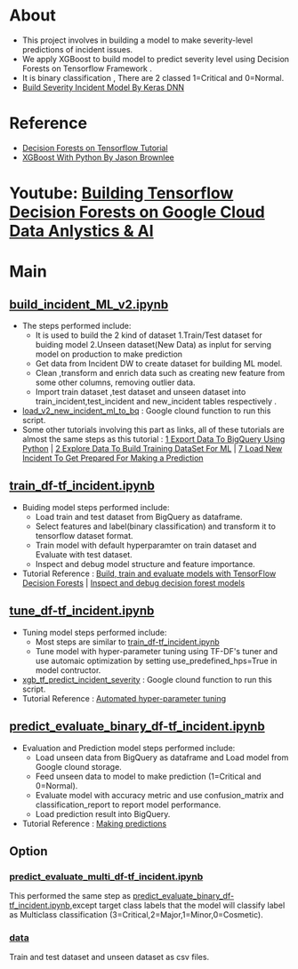 # About
* This project involves in building a model to make severity-level predictions of incident issues.
* We apply  XGBoost to build model to predict severity level using Decision Forests on Tensorflow Framework .
* It is binary classification , There are 2 classed 1=Critical and 0=Normal.
* [Build Severity Incident Model By Keras DNN](https://github.com/technqvi/SMart-AI/tree/main/Model-TF_Keras/DNN-1-TF-KerasProcessing)


# Reference
* [Decision Forests on Tensorflow Tutorial](https://www.tensorflow.org/decision_forests/tutorials)
* [XGBoost With Python By Jason Brownlee](https://machinelearningmastery.com/xgboost-with-python/)


# Youtube: [Building Tensorflow Decision Forests on Google Cloud Data Anlystics & AI](https://www.youtube.com/playlist?list=PLIxgtZc_tZWNpP1Azj4c8kkeTZ3y2gEjl)

# Main
## [build_incident_ML_v2.ipynb](https://github.com/technqvi/SMart-AI/blob/main/Model-TF_DF/build_incident_ML_v2.ipynb)
* The steps performed include:
  * It is used to build the 2 kind of dataset 1.Train/Test dataset for buiding model  2.Unseen dataset(New Data) as inplut for serving model on  production to make prediction 
  * Get data from Incident DW to create dataset for building ML model.
  * Clean ,transform and enrich data such as creating new feature from some other columns, removing outlier data.
  * Import train dataset ,test dataset and unseen dataset into train_incident,test_incident and new_incident tables respectively . 
* [load_v2_new_incident_ml_to_bq](https://github.com/technqvi/SMart-AI/tree/main/Model-TF_DF/load_v2_new_incident_ml_to_bq)  : Google clound function to run this script. 
* Some other tutorials involving this part as links, all of these tutorials are almost the same steps as this tutorial : [1 Export Data To BigQuery Using Python](https://studio.youtube.com/video/kgEe4Fb1s1U/edit) | [2 Explore Data To Build Training DataSet For ML](https://studio.youtube.com/video/Uzh5Wc4yZSQ/edit) | [7 Load New Incident To Get Prepared For Making a Prediction](https://studio.youtube.com/video/uR23WkS8XjQ/edit)

  
## [train_df-tf_incident.ipynb](https://github.com/technqvi/SMart-AI/blob/main/Model-TF_DF/train_df-tf_incident.ipynb)
* Buiding model steps performed include:
  * Load train  and test dataset from BigQuery  as dataframe.
  * Select features  and label(binary classification) and transform it to tensorflow dataset format.
  * Train  model with default hyperparamter on train dataset and Evaluate with test dataset.
  * Inspect and debug model structure and feature importance.
* Tutorial Reference : [Build, train and evaluate models with TensorFlow Decision Forests](https://www.tensorflow.org/decision_forests/tutorials/beginner_colab) | [Inspect and debug decision forest models](https://www.tensorflow.org/decision_forests/tutorials/advanced_colab)
## [tune_df-tf_incident.ipynb](https://github.com/technqvi/SMart-AI/blob/main/Model-TF_DF/tune_df-tf_incident.ipynb)
* Tuning model steps performed include:
  * Most steps are similar to [train_df-tf_incident.ipynb](https://github.com/technqvi/SMart-AI/blob/main/Model-TF_DF/train_df-tf_incident.ipynb)
  * Tune model with hyper-parameter tuning using TF-DF's tuner and use  automaic optimization by setting use_predefined_hps=True in model contructor.
* [xgb_tf_predict_incident_severity](https://github.com/technqvi/SMart-AI/tree/main/Model-TF_DF/xgb_tf_predict_incident_severity) : Google clound function to run this script. 
* Tutorial Reference : [Automated hyper-parameter tuning](https://www.tensorflow.org/decision_forests/tutorials/automatic_tuning_colab#training_a_model_with_automated_hyper-parameter_tuning_and_automatic_definition_of_the_hyper-parameters_recommended_approach)


## [predict_evaluate_binary_df-tf_incident.ipynb](https://github.com/technqvi/SMart-AI/blob/main/Model-TF_DF/predict_evaluate_binary_df-tf_incident.ipynb)
* Evaluation and Prediction model steps performed include:
  * Load unseen data from BigQuery as dataframe and Load model from Google clound storage.
  * Feed unseen data to model to make prediction (1=Critical and 0=Normal).
  * Evaluate model with accuracy metric and use confusion_matrix and classification_report to report model performance.
  * Load prediction result into BigQuery.
* Tutorial Reference : [Making predictions](https://www.tensorflow.org/decision_forests/tutorials/predict_colab)
  

## Option
### [predict_evaluate_multi_df-tf_incident.ipynb](https://github.com/technqvi/SMart-AI/blob/main/Model-TF_DF/predict_evaluate_multi_df-tf_incident.ipynb)
This performed the same step as [predict_evaluate_binary_df-tf_incident.ipynb](https://github.com/technqvi/SMart-AI/blob/main/Model-TF_DF/predict_evaluate_binary_df-tf_incident.ipynb),except target class labels that the model will classify label as Multiclass classification (3=Critical,2=Major,1=Minor,0=Cosmetic).
### [data](https://github.com/technqvi/SMart-AI/tree/main/Model-TF_DF/data)
Train and test dataset and unseen dataset as csv files.